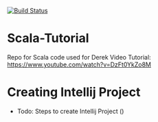 [![Build Status](https://travis-ci.org/shannondussoye/Scala-Tutorial.svg?branch=master)](https://travis-ci.org/shannondussoye/Scala-Tutorial)

# Scala-Tutorial

Repo for Scala code used for Derek Video Tutorial: https://www.youtube.com/watch?v=DzFt0YkZo8M


# Creating Intellij Project

- Todo: Steps to create Intellij Project ()
